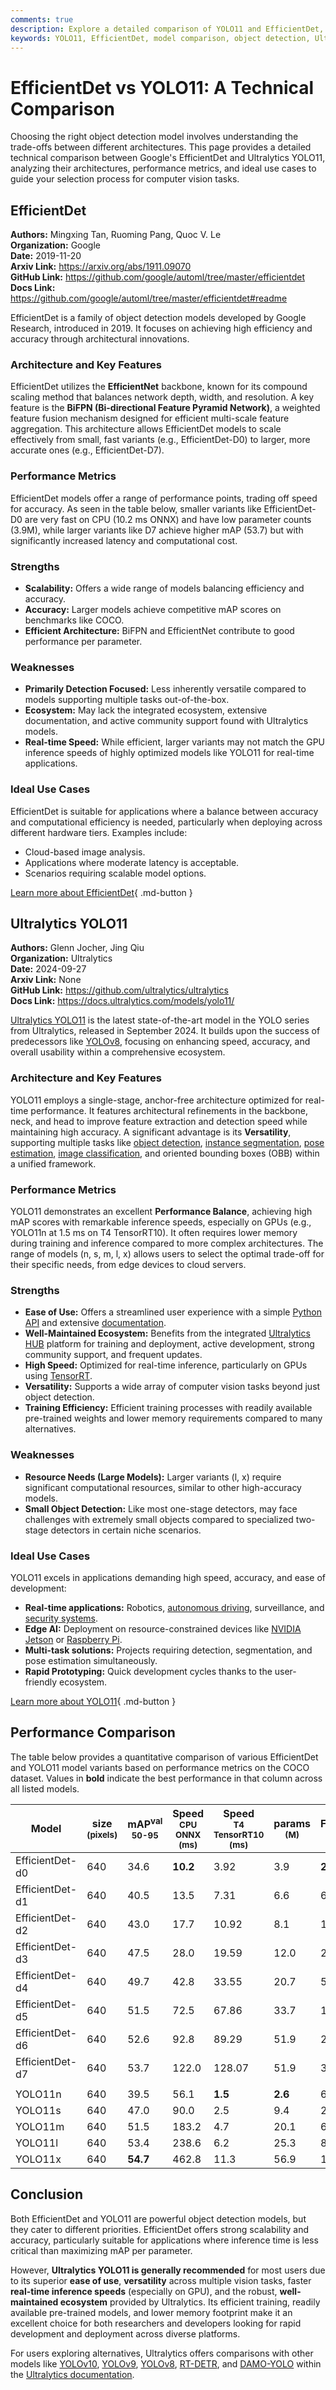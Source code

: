 ```yaml
---
comments: true
description: Explore a detailed comparison of YOLO11 and EfficientDet, analyzing architecture, performance, and use cases to guide your object detection model choice.
keywords: YOLO11, EfficientDet, model comparison, object detection, Ultralytics, EfficientDet-Dx, YOLO performance, computer vision, real-time detection, AI models
---
```


# EfficientDet vs YOLO11: A Technical Comparison

Choosing the right object detection model involves understanding the trade-offs between different architectures. This page provides a detailed technical comparison between Google's EfficientDet and Ultralytics YOLO11, analyzing their architectures, performance metrics, and ideal use cases to guide your selection process for computer vision tasks.

<script async src="https://cdn.jsdelivr.net/npm/chart.js"></script>
<script defer src="../../javascript/benchmark.js"></script>

<canvas id="modelComparisonChart" width="1024" height="400" active-models='["EfficientDet", "YOLO11"]'></canvas>

## EfficientDet

**Authors:** Mingxing Tan, Ruoming Pang, Quoc V. Le  
**Organization:** Google  
**Date:** 2019-11-20  
**Arxiv Link:** <https://arxiv.org/abs/1911.09070>  
**GitHub Link:** <https://github.com/google/automl/tree/master/efficientdet>  
**Docs Link:** <https://github.com/google/automl/tree/master/efficientdet#readme>

EfficientDet is a family of object detection models developed by Google Research, introduced in 2019. It focuses on achieving high efficiency and accuracy through architectural innovations.

### Architecture and Key Features

EfficientDet utilizes the **EfficientNet** backbone, known for its compound scaling method that balances network depth, width, and resolution. A key feature is the **BiFPN (Bi-directional Feature Pyramid Network)**, a weighted feature fusion mechanism designed for efficient multi-scale feature aggregation. This architecture allows EfficientDet models to scale effectively from small, fast variants (e.g., EfficientDet-D0) to larger, more accurate ones (e.g., EfficientDet-D7).

### Performance Metrics

EfficientDet models offer a range of performance points, trading off speed for accuracy. As seen in the table below, smaller variants like EfficientDet-D0 are very fast on CPU (10.2 ms ONNX) and have low parameter counts (3.9M), while larger variants like D7 achieve higher mAP (53.7) but with significantly increased latency and computational cost.

### Strengths

- **Scalability:** Offers a wide range of models balancing efficiency and accuracy.
- **Accuracy:** Larger models achieve competitive mAP scores on benchmarks like COCO.
- **Efficient Architecture:** BiFPN and EfficientNet contribute to good performance per parameter.

### Weaknesses

- **Primarily Detection Focused:** Less inherently versatile compared to models supporting multiple tasks out-of-the-box.
- **Ecosystem:** May lack the integrated ecosystem, extensive documentation, and active community support found with Ultralytics models.
- **Real-time Speed:** While efficient, larger variants may not match the GPU inference speeds of highly optimized models like YOLO11 for real-time applications.

### Ideal Use Cases

EfficientDet is suitable for applications where a balance between accuracy and computational efficiency is needed, particularly when deploying across different hardware tiers. Examples include:

- Cloud-based image analysis.
- Applications where moderate latency is acceptable.
- Scenarios requiring scalable model options.

[Learn more about EfficientDet](https://github.com/google/automl/tree/master/efficientdet#readme){ .md-button }

## Ultralytics YOLO11

**Authors:** Glenn Jocher, Jing Qiu  
**Organization:** Ultralytics  
**Date:** 2024-09-27  
**Arxiv Link:** None  
**GitHub Link:** <https://github.com/ultralytics/ultralytics>  
**Docs Link:** <https://docs.ultralytics.com/models/yolo11/>

[Ultralytics YOLO11](https://docs.ultralytics.com/models/yolo11/) is the latest state-of-the-art model in the YOLO series from Ultralytics, released in September 2024. It builds upon the success of predecessors like [YOLOv8](https://docs.ultralytics.com/models/yolov8/), focusing on enhancing speed, accuracy, and overall usability within a comprehensive ecosystem.

### Architecture and Key Features

YOLO11 employs a single-stage, anchor-free architecture optimized for real-time performance. It features architectural refinements in the backbone, neck, and head to improve feature extraction and detection speed while maintaining high accuracy. A significant advantage is its **Versatility**, supporting multiple tasks like [object detection](https://docs.ultralytics.com/tasks/detect/), [instance segmentation](https://docs.ultralytics.com/tasks/segment/), [pose estimation](https://docs.ultralytics.com/tasks/pose/), [image classification](https://docs.ultralytics.com/tasks/classify/), and oriented bounding boxes (OBB) within a unified framework.

### Performance Metrics

YOLO11 demonstrates an excellent **Performance Balance**, achieving high mAP scores with remarkable inference speeds, especially on GPUs (e.g., YOLO11n at 1.5 ms on T4 TensorRT10). It often requires lower memory during training and inference compared to more complex architectures. The range of models (n, s, m, l, x) allows users to select the optimal trade-off for their specific needs, from edge devices to cloud servers.

### Strengths

- **Ease of Use:** Offers a streamlined user experience with a simple [Python API](https://docs.ultralytics.com/usage/python/) and extensive [documentation](https://docs.ultralytics.com/).
- **Well-Maintained Ecosystem:** Benefits from the integrated [Ultralytics HUB](https://www.ultralytics.com/hub) platform for training and deployment, active development, strong community support, and frequent updates.
- **High Speed:** Optimized for real-time inference, particularly on GPUs using [TensorRT](https://docs.ultralytics.com/integrations/tensorrt/).
- **Versatility:** Supports a wide array of computer vision tasks beyond just object detection.
- **Training Efficiency:** Efficient training processes with readily available pre-trained weights and lower memory requirements compared to many alternatives.

### Weaknesses

- **Resource Needs (Large Models):** Larger variants (l, x) require significant computational resources, similar to other high-accuracy models.
- **Small Object Detection:** Like most one-stage detectors, may face challenges with extremely small objects compared to specialized two-stage detectors in certain niche scenarios.

### Ideal Use Cases

YOLO11 excels in applications demanding high speed, accuracy, and ease of development:

- **Real-time applications:** Robotics, [autonomous driving](https://www.ultralytics.com/solutions/ai-in-automotive), surveillance, and [security systems](https://www.ultralytics.com/blog/security-alarm-system-projects-with-ultralytics-yolov8).
- **Edge AI:** Deployment on resource-constrained devices like [NVIDIA Jetson](https://docs.ultralytics.com/guides/nvidia-jetson/) or [Raspberry Pi](https://docs.ultralytics.com/guides/raspberry-pi/).
- **Multi-task solutions:** Projects requiring detection, segmentation, and pose estimation simultaneously.
- **Rapid Prototyping:** Quick development cycles thanks to the user-friendly ecosystem.

[Learn more about YOLO11](https://docs.ultralytics.com/models/yolo11/){ .md-button }

## Performance Comparison

The table below provides a quantitative comparison of various EfficientDet and YOLO11 model variants based on performance metrics on the COCO dataset. Values in **bold** indicate the best performance in that column across all listed models.

| Model           | size<br><sup>(pixels) | mAP<sup>val<br>50-95 | Speed<br><sup>CPU ONNX<br>(ms) | Speed<br><sup>T4 TensorRT10<br>(ms) | params<br><sup>(M) | FLOPs<br><sup>(B) |
| --------------- | --------------------- | -------------------- | ------------------------------ | ----------------------------------- | ------------------ | ----------------- |
| EfficientDet-d0 | 640                   | 34.6                 | **10.2**                       | 3.92                                | 3.9                | **2.54**          |
| EfficientDet-d1 | 640                   | 40.5                 | 13.5                           | 7.31                                | 6.6                | 6.1               |
| EfficientDet-d2 | 640                   | 43.0                 | 17.7                           | 10.92                               | 8.1                | 11.0              |
| EfficientDet-d3 | 640                   | 47.5                 | 28.0                           | 19.59                               | 12.0               | 24.9              |
| EfficientDet-d4 | 640                   | 49.7                 | 42.8                           | 33.55                               | 20.7               | 55.2              |
| EfficientDet-d5 | 640                   | 51.5                 | 72.5                           | 67.86                               | 33.7               | 130.0             |
| EfficientDet-d6 | 640                   | 52.6                 | 92.8                           | 89.29                               | 51.9               | 226.0             |
| EfficientDet-d7 | 640                   | 53.7                 | 122.0                          | 128.07                              | 51.9               | 325.0             |
|                 |                       |                      |                                |                                     |                    |                   |
| YOLO11n         | 640                   | 39.5                 | 56.1                           | **1.5**                             | **2.6**            | 6.5               |
| YOLO11s         | 640                   | 47.0                 | 90.0                           | 2.5                                 | 9.4                | 21.5              |
| YOLO11m         | 640                   | 51.5                 | 183.2                          | 4.7                                 | 20.1               | 68.0              |
| YOLO11l         | 640                   | 53.4                 | 238.6                          | 6.2                                 | 25.3               | 86.9              |
| YOLO11x         | 640                   | **54.7**             | 462.8                          | 11.3                                | 56.9               | 194.9             |

## Conclusion

Both EfficientDet and YOLO11 are powerful object detection models, but they cater to different priorities. EfficientDet offers strong scalability and accuracy, particularly suitable for applications where inference time is less critical than maximizing mAP per parameter.

However, **Ultralytics YOLO11 is generally recommended** for most users due to its superior **ease of use**, **versatility** across multiple vision tasks, faster **real-time inference speeds** (especially on GPU), and the robust, **well-maintained ecosystem** provided by Ultralytics. Its efficient training, readily available pre-trained models, and lower memory footprint make it an excellent choice for both researchers and developers looking for rapid development and deployment across diverse platforms.

For users exploring alternatives, Ultralytics offers comparisons with other models like [YOLOv10](https://docs.ultralytics.com/compare/yolo11-vs-yolov10/), [YOLOv9](https://docs.ultralytics.com/compare/yolo11-vs-yolov9/), [YOLOv8](https://docs.ultralytics.com/compare/yolo11-vs-yolov8/), [RT-DETR](https://docs.ultralytics.com/compare/yolo11-vs-rtdetr/), and [DAMO-YOLO](https://docs.ultralytics.com/compare/yolo11-vs-damo-yolo/) within the [Ultralytics documentation](https://docs.ultralytics.com/).
